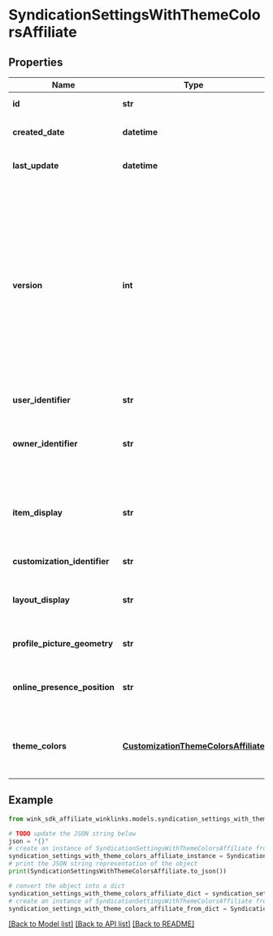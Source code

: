 # SyndicationSettingsWithThemeColorsAffiliate


## Properties

Name | Type | Description | Notes
------------ | ------------- | ------------- | -------------
**id** | **str** | Document UUID | [optional] 
**created_date** | **datetime** | Datetime this record was first created | [optional] 
**last_update** | **datetime** | Datetime this record was last updated | [optional] 
**version** | **int** | Version property that shows how many times this document has been persisted. Document will not persist if the version property is less than current version property in the system. Result in an optimistic locking exception. | [optional] 
**user_identifier** | **str** | Creator of entry | 
**owner_identifier** | **str** | The user&#39;s owner company this entry associates with | 
**item_display** | **str** | Whether to treat all links as flat web links or try to embed more advanced data. | [optional] 
**customization_identifier** | **str** | Customization identifier | 
**layout_display** | **str** | Which way to itemDisplay the list when WinkLinks first loads | [optional] [default to 'GRID_COLUMNS']
**profile_picture_geometry** | **str** | Controls how to itemDisplay profile picture | [optional] [default to 'CIRCLE']
**online_presence_position** | **str** | Where to show the online presence icons | [optional] [default to 'TOP']
**theme_colors** | [**CustomizationThemeColorsAffiliate**](CustomizationThemeColorsAffiliate.md) | Theme colors are connected with the primary account customization. | [optional] 

## Example

```python
from wink_sdk_affiliate_winklinks.models.syndication_settings_with_theme_colors_affiliate import SyndicationSettingsWithThemeColorsAffiliate

# TODO update the JSON string below
json = "{}"
# create an instance of SyndicationSettingsWithThemeColorsAffiliate from a JSON string
syndication_settings_with_theme_colors_affiliate_instance = SyndicationSettingsWithThemeColorsAffiliate.from_json(json)
# print the JSON string representation of the object
print(SyndicationSettingsWithThemeColorsAffiliate.to_json())

# convert the object into a dict
syndication_settings_with_theme_colors_affiliate_dict = syndication_settings_with_theme_colors_affiliate_instance.to_dict()
# create an instance of SyndicationSettingsWithThemeColorsAffiliate from a dict
syndication_settings_with_theme_colors_affiliate_from_dict = SyndicationSettingsWithThemeColorsAffiliate.from_dict(syndication_settings_with_theme_colors_affiliate_dict)
```
[[Back to Model list]](../README.md#documentation-for-models) [[Back to API list]](../README.md#documentation-for-api-endpoints) [[Back to README]](../README.md)


